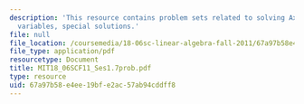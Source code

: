 ```yaml
---
description: 'This resource contains problem sets related to solving Ax = 0: pivot
  variables, special solutions.'
file: null
file_location: /coursemedia/18-06sc-linear-algebra-fall-2011/67a97b58e4ee19bfe2ac57ab94cddff8_MIT18_06SCF11_Ses1.7prob.pdf
file_type: application/pdf
resourcetype: Document
title: MIT18_06SCF11_Ses1.7prob.pdf
type: resource
uid: 67a97b58-e4ee-19bf-e2ac-57ab94cddff8
---
```

